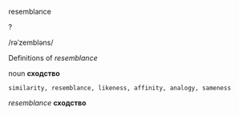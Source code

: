 resemblance

?

/rəˈzembləns/

Definitions of _resemblance_

noun
**сходство**

    similarity, resemblance, likeness, affinity, analogy, sameness

_resemblance_
**сходство**